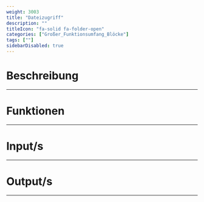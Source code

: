 ```yaml
---
weight: 3003
title: "Dateizugriff"
description: ""
titleIcon: "fa-solid fa-folder-open"
categories: ["Großer_Funktionsumfang_Blöcke"]
tags: [""]
sidebarDisabled: true
---
```



# Beschreibung
---

# Funktionen
---

# Input/s
---

# Output/s
---
